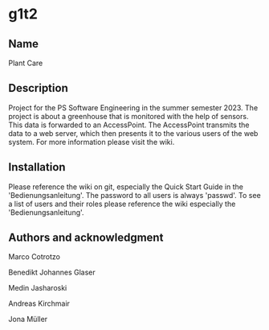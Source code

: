 # g1t2

## Name
Plant Care

## Description
Project for the PS Software Engineering in the summer semester 2023. The project is about a greenhouse that is monitored with the help of sensors. This data is forwarded to an AccessPoint. The AccessPoint transmits the data to a web server, which then presents it to the various users of the web system.
For more information please visit the wiki.

## Installation
Please reference the wiki on git, especially the Quick Start Guide in the 'Bedienungsanleitung'.
The password to all users is always 'passwd'. To see a list of users and their roles please reference the wiki especially the 'Bedienungsanleitung'.

## Authors and acknowledgment

Marco Cotrotzo

Benedikt Johannes Glaser

Medin Jasharoski

Andreas Kirchmair

Jona Müller






